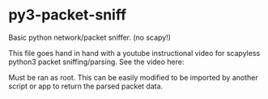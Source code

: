 # py3-packet-sniff
Basic python network/packet sniffer. (no scapy!)

This file goes hand in hand with a youtube instructional video for scapyless python3 packet sniffing/parsing. See the video here: 

Must be ran as root. This can be easily modified to be imported by another script or app to return the parsed packet data.
